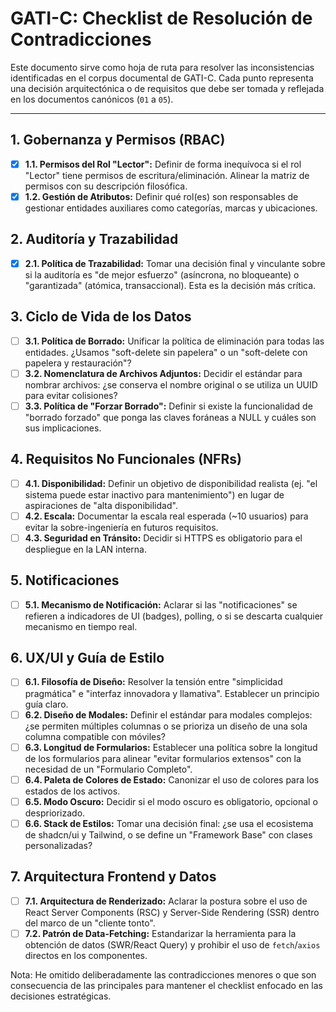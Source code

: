 # GATI-C: Checklist de Resolución de Contradicciones

Este documento sirve como hoja de ruta para resolver las inconsistencias identificadas en el corpus documental de GATI-C. Cada punto representa una decisión arquitectónica o de requisitos que debe ser tomada y reflejada en los documentos canónicos (`01` a `05`).

---

## 1. Gobernanza y Permisos (RBAC)

- [x] **1.1. Permisos del Rol "Lector":** Definir de forma inequívoca si el rol "Lector" tiene permisos de escritura/eliminación. Alinear la matriz de permisos con su descripción filosófica.
- [x] **1.2. Gestión de Atributos:** Definir qué rol(es) son responsables de gestionar entidades auxiliares como categorías, marcas y ubicaciones.

## 2. Auditoría y Trazabilidad

- [x] **2.1. Política de Trazabilidad:** Tomar una decisión final y vinculante sobre si la auditoría es "de mejor esfuerzo" (asíncrona, no bloqueante) o "garantizada" (atómica, transaccional). Esta es la decisión más crítica.

## 3. Ciclo de Vida de los Datos

- [ ] **3.1. Política de Borrado:** Unificar la política de eliminación para todas las entidades. ¿Usamos "soft-delete sin papelera" o un "soft-delete con papelera y restauración"?
- [ ] **3.2. Nomenclatura de Archivos Adjuntos:** Decidir el estándar para nombrar archivos: ¿se conserva el nombre original o se utiliza un UUID para evitar colisiones?
- [ ] **3.3. Política de "Forzar Borrado":** Definir si existe la funcionalidad de "borrado forzado" que ponga las claves foráneas a NULL y cuáles son sus implicaciones.

## 4. Requisitos No Funcionales (NFRs)

- [ ] **4.1. Disponibilidad:** Definir un objetivo de disponibilidad realista (ej. "el sistema puede estar inactivo para mantenimiento") en lugar de aspiraciones de "alta disponibilidad".
- [ ] **4.2. Escala:** Documentar la escala real esperada (~10 usuarios) para evitar la sobre-ingeniería en futuros requisitos.
- [ ] **4.3. Seguridad en Tránsito:** Decidir si HTTPS es obligatorio para el despliegue en la LAN interna.

## 5. Notificaciones

- [ ] **5.1. Mecanismo de Notificación:** Aclarar si las "notificaciones" se refieren a indicadores de UI (badges), polling, o si se descarta cualquier mecanismo en tiempo real.

## 6. UX/UI y Guía de Estilo

- [ ] **6.1. Filosofía de Diseño:** Resolver la tensión entre "simplicidad pragmática" e "interfaz innovadora y llamativa". Establecer un principio guía claro.
- [ ] **6.2. Diseño de Modales:** Definir el estándar para modales complejos: ¿se permiten múltiples columnas o se prioriza un diseño de una sola columna compatible con móviles?
- [ ] **6.3. Longitud de Formularios:** Establecer una política sobre la longitud de los formularios para alinear "evitar formularios extensos" con la necesidad de un "Formulario Completo".
- [ ] **6.4. Paleta de Colores de Estado:** Canonizar el uso de colores para los estados de los activos.
- [ ] **6.5. Modo Oscuro:** Decidir si el modo oscuro es obligatorio, opcional o despriorizado.
- [ ] **6.6. Stack de Estilos:** Tomar una decisión final: ¿se usa el ecosistema de shadcn/ui y Tailwind, o se define un "Framework Base" con clases personalizadas?

## 7. Arquitectura Frontend y Datos

- [ ] **7.1. Arquitectura de Renderizado:** Aclarar la postura sobre el uso de React Server Components (RSC) y Server-Side Rendering (SSR) dentro del marco de un "cliente tonto".
- [ ] **7.2. Patrón de Data-Fetching:** Estandarizar la herramienta para la obtención de datos (SWR/React Query) y prohibir el uso de `fetch`/`axios` directos en los componentes.

Nota: He omitido deliberadamente las contradicciones menores o que son consecuencia de las principales para mantener el checklist enfocado en las decisiones estratégicas.